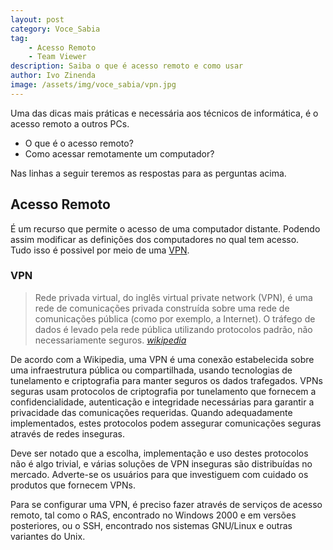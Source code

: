 ```yaml
---
layout: post
category: Voce_Sabia
tag:
    - Acesso Remoto
    - Team Viewer
description: Saiba o que é acesso remoto e como usar
author: Ivo Zinenda
image: /assets/img/voce_sabia/vpn.jpg
---
```


Uma das dicas mais práticas e necessária aos técnicos de informática, é o acesso remoto a outros PCs. <br>

- O que é o acesso remoto?
- Como acessar remotamente um computador?

Nas linhas a seguir teremos as respostas para as perguntas acima.

## Acesso Remoto
É um recurso que permite o acesso de uma computador distante.
Podendo assim modificar as definições dos computadores no qual tem acesso. <br>
Tudo isso é possivel por meio de uma [VPN](https://pt.wikipedia.org/wiki/Virtual_private_network). <br>

### VPN
<blockquote>
    Rede privada virtual, do inglês virtual private network (VPN), é uma rede de comunicações privada construída sobre uma rede de comunicações pública (como por exemplo, a Internet). 
    O tráfego de dados é levado pela rede pública utilizando protocolos padrão, não necessariamente seguros.
    <em><a href="https://pt.wikipedia.org/wiki/Virtual_private_network" title="wikipedia">wikipedia</a></em>
</blockquote>

De acordo com a Wikipedia, uma VPN é uma conexão estabelecida sobre uma infraestrutura pública ou compartilhada, usando tecnologias de tunelamento e criptografia para manter seguros os dados trafegados. VPNs seguras usam protocolos de criptografia por tunelamento que fornecem a confidencialidade, autenticação e integridade necessárias para garantir a privacidade das comunicações requeridas. Quando adequadamente implementados, estes protocolos podem assegurar comunicações seguras através de redes inseguras.

Deve ser notado que a escolha, implementação e uso destes protocolos não é algo trivial, e várias soluções de VPN inseguras são distribuídas no mercado. Adverte-se os usuários para que investiguem com cuidado os produtos que fornecem VPNs.

Para se configurar uma VPN, é preciso fazer através de serviços de acesso remoto, tal como o RAS, encontrado no Windows 2000 e em versões posteriores, ou o SSH, encontrado nos sistemas GNU/Linux e outras variantes do Unix.